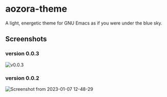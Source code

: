 # aozora-theme
A light, energetic theme for GNU Emacs as if you were under the blue sky.

## Screenshots
### version 0.0.3
![v0.0.3](https://user-images.githubusercontent.com/17777172/211994575-50f7da6d-9abf-4e8f-a070-9c86de76bde4.png)

### version 0.0.2
![Screenshot from 2023-01-07 12-48-29](https://user-images.githubusercontent.com/17777172/211129944-8de8b69b-2b3c-4284-82c9-f76c09e4a52e.png)
